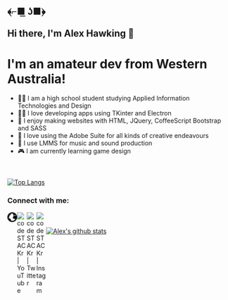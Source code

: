 <h2>﴾⌐■ ͟ʖ■﴿<br><br>
Hi there, I'm Alex Hawking 👋
</h2>

# I'm an amateur dev from Western Australia!
- 👨‍🎓 I am a high school student studying Applied Information Technologies and Design
- 👩‍💻 I love developing apps using TKinter and Electron
- 🚀 I enjoy making websites with HTML, JQuery, CoffeeScript Bootstrap and SASS
- 🎨 I love using the Adobe Suite for all kinds of creative endeavours
- 🎼 I use LMMS for music and sound production
- 🎮 I am currently learning game design

<br><br>
[![Top Langs](https://github-readme-stats.vercel.app/api/top-langs/?username=Alex-Hawking&layout=compact)](https://github.com/anuraghazra/github-readme-stats)

### Connect with me:

[<img align="left" alt="codeSTACKr.com" width="22px" src="https://raw.githubusercontent.com/iconic/open-iconic/master/svg/globe.svg" />][website]
[<img align="left" alt="codeSTACKr | YouTube" width="22px" src="https://cdn.jsdelivr.net/npm/simple-icons@v3/icons/youtube.svg" />][youtube]
[<img align="left" alt="codeSTACKr | Twitter" width="22px" src="https://cdn.jsdelivr.net/npm/simple-icons@3.4.1/icons/itch-dot-io.svg" />][itch.io]
[<img align="left" alt="codeSTACKr | Instagram" width="22px" src="https://cdn.jsdelivr.net/npm/simple-icons@v3/icons/instagram.svg" />][instagram]

<br><br>
[![Alex's github stats](https://github-readme-stats.vercel.app/api?username=Alex-Hawking)](https://github.com/anuraghazra/github-readme-stats)

[website]: https://alexhawking.now.sh/
[youtube]: https://www.youtube.com/channel/UC6QPwMH-9lBTW6LrIt2A_Wg
[instagram]: https://www.instagram.com/alexh6230/
[itch.io]: https://alexhawking.itch.io/
[soundcloud]: https://soundcloud.com/onecubed
